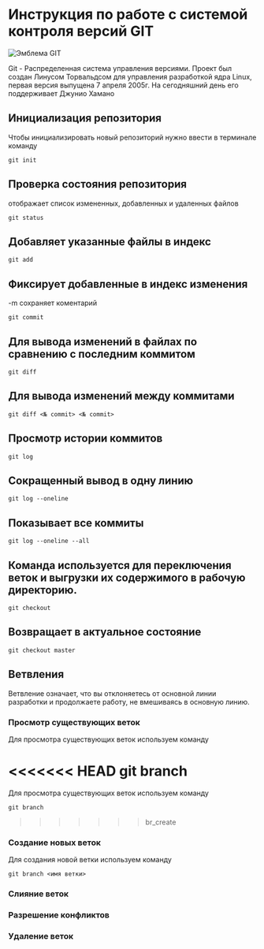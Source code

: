 # **Инструкция по работе с системой контроля версий GIT**

![Эмблема GIT](GIT.JPG)

Git - Распределенная система управления версиями. Проект был создан Линусом Торвальдсом для управления разработкой ядра Linux, первая версия выпущена 7 апреля 2005г. На сегодняшний день его поддерживает Джунио Хамано

## Инициализация репозитория

Чтобы инициализировать новый репозиторий нужно ввести в терминале команду

    git init

## Проверка состояния репозитория
отображает список измененных, добавленных и удаленных файлов 

    git status

## Добавляет указанные файлы в индекс

    git add

## Фиксирует добавленные в индекс изменения
-m сохраняет коментарий

    git commit

## Для вывода изменений в файлах по сравнению с последним коммитом

    git diff

## Для вывода изменений между коммитами

    git diff <№ commit> <№ commit>

## Просмотр истории коммитов

    git log

## Сокращенный вывод в одну линию

    git log --oneline

## Показывает все коммиты

    git log --oneline --all

## Команда  используется для переключения веток и выгрузки их содержимого в рабочую директорию.

    git checkout

## Возвращает в актуальное состояние

    git checkout master

## Ветвления

Ветвление означает, что вы отклоняетесь от основной линии разработки и продолжаете работу, не вмешиваясь в основную линию.

### Просмотр существующих веток
Для просмотра существующих веток используем команду

<<<<<<< HEAD
    git branch
=======
Для просмотра существующих веток используем команду

    git branch

>>>>>>> br_create

### Создание новых веток
Для создания новой ветки используем команду

    git branch <имя ветки>

### Слияние веток

### Разрешение конфликтов

### Удаление веток




